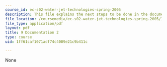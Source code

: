 ```yaml
---
course_id: ec-s02-water-jet-technologies-spring-2005
description: This file explains the next steps to be done in the documentation.
file_location: /coursemedia/ec-s02-water-jet-technologies-spring-2005/1ff61caf1071adf74c4009e21c9b411c_MITEC_S02S05_9_document2.pdf
file_type: application/pdf
layout: pdf
title: 9 Documentation 2
type: course
uid: 1ff61caf1071adf74c4009e21c9b411c

---
```

None